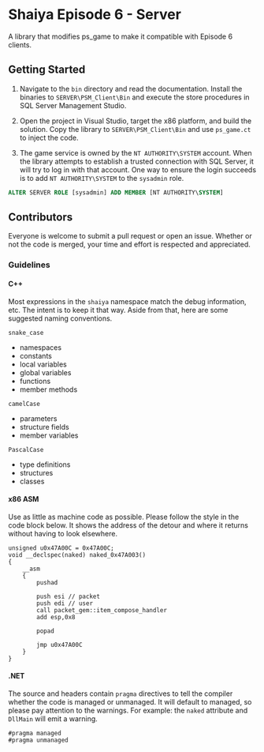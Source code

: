 # Shaiya Episode 6 - Server

A library that modifies ps_game to make it compatible with Episode 6 clients.

## Getting Started

1. Navigate to the `bin` directory and read the documentation. Install the binaries to `SERVER\PSM_Client\Bin` and execute the store procedures in SQL Server Management Studio.

2. Open the project in Visual Studio, target the x86 platform, and build the solution. Copy the library to `SERVER\PSM_Client\Bin` and use `ps_game.ct` to inject the code.

3. The game service is owned by the `NT AUTHORITY\SYSTEM` account. When the library attempts to establish a trusted connection with SQL Server, it will try to log in with that account. One way to ensure the login succeeds is to add `NT AUTHORITY\SYSTEM` to the `sysadmin` role.

```sql
ALTER SERVER ROLE [sysadmin] ADD MEMBER [NT AUTHORITY\SYSTEM]

```

## Contributors

Everyone is welcome to submit a pull request or open an issue. Whether or not the code is merged, your time and effort is respected and appreciated.

### Guidelines

#### C++

Most expressions in the `shaiya` namespace match the debug information, etc. The intent is to keep it that way. Aside from that, here are some suggested naming conventions.

`snake_case`

* namespaces
* constants
* local variables
* global variables
* functions
* member methods

`camelCase`

* parameters
* structure fields
* member variables

`PascalCase`

* type definitions
* structures
* classes


#### x86 ASM

Use as little as machine code as possible. Please follow the style in the code block below. It shows the address of the detour and where it returns without having to look elsewhere.

```
unsigned u0x47A00C = 0x47A00C;
void __declspec(naked) naked_0x47A003()
{
    __asm
    {
        pushad

        push esi // packet
        push edi // user
        call packet_gem::item_compose_handler
        add esp,0x8
        
        popad

        jmp u0x47A00C
    }
}
```

#### .NET

The source and headers contain `pragma` directives to tell the compiler whether the code is managed or unmanaged. It will default to managed, so please pay attention to the warnings. For example: the `naked` attribute and `DllMain` will emit a warning.

```
#pragma managed
#pragma unmanaged
```
